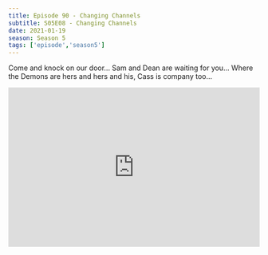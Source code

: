 ```yaml
---
title: Episode 90 - Changing Channels
subtitle: S05E08 - Changing Channels
date: 2021-01-19
season: Season 5
tags: ['episode','season5']
---
```


Come and knock on our door... Sam and Dean are waiting for you... Where the Demons are hers and hers and his, Cass is company too...

<iframe src="https://cast.rocks/player/27557/Supernatural-90-Changing-Channels.mp3?episodeTitle=Episode%2090%20-%20Changing%20Channels&podcastTitle=Couple%20of%20Idjits&episodeDate=January%2019th%2C%202021&imageURL=https%3A%2F%2Fcast.rocks%2Fhosting%2F27557%2Ffeeds%2FCAURZ.jpg" style="border: none; min-height: 265px; max-height: 320px; max-width: 558px; min-width: 270px; width: 100%; height: 100%;" scrollbars="no"></iframe>


